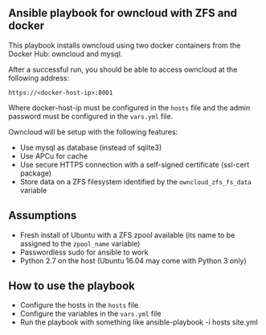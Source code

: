 ## Ansible playbook for owncloud with ZFS and docker

This playbook installs owncloud using two docker containers from the Docker Hub: owncloud and mysql.

After a successful run, you should be able to access owncloud at the following address:

    https://<docker-host-ip>:8001

Where docker-host-ip must be configured in the `hosts` file and the admin password must be configured in the `vars.yml` file.

Owncloud will be setup with the following features:

* Use mysql as database (instead of sqlite3)
* Use APCu for cache
* Use secure HTTPS connection with a self-signed certificate (ssl-cert package)
* Store data on a ZFS filesystem identified by the `owncloud_zfs_fs_data` variable

## Assumptions

* Fresh install of Ubuntu with a ZFS zpool available (its name to be assigned to the `zpool_name` variable)
* Passwordless sudo for ansible to work
* Python 2.7 on the host (Ubuntu 16.04 may come with Python 3 only)

## How to use the playbook

* Configure the hosts in the `hosts` file
* Configure the variables in the `vars.yml` file
* Run the playbook with something like
      ansible-playbook -i hosts site.yml
